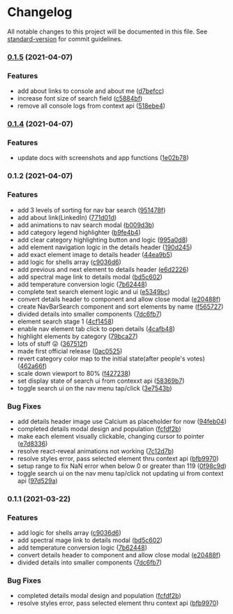 # Changelog

All notable changes to this project will be documented in this file. See [standard-version](https://github.com/conventional-changelog/standard-version) for commit guidelines.

### [0.1.5](https://github.com/calebcadainoo/periodic-table/compare/v0.1.4...v0.1.5) (2021-04-07)


### Features

* add about links to console and about me ([d7befcc](https://github.com/calebcadainoo/periodic-table/commit/d7befcc14294a773261c23aeca6352991a0ff4bc))
* increase font size of search field ([c5884bf](https://github.com/calebcadainoo/periodic-table/commit/c5884bf996066c78b084be8abe43a241efff253a))
* remove all console logs from context api ([518ebe4](https://github.com/calebcadainoo/periodic-table/commit/518ebe466f81223db9b147be7ff2c8a3d7b7bea6))

### [0.1.4](https://github.com/calebcadainoo/periodic-table/compare/v0.1.3...v0.1.4) (2021-04-07)


### Features

* update docs with screenshots and app functions ([1e02b78](https://github.com/calebcadainoo/periodic-table/commit/1e02b78776e3073c8400bba4153b8ca36fbc2b8c))

### 0.1.2 (2021-04-07)


### Features

* add 3 levels of sorting for nav bar search ([951478f](https://github.com/calebcadainoo/periodic-table/commit/951478fa8272fb57c8c57177ab6254b6cf4f16ae))
* add about link(LinkedIn) ([771d01d](https://github.com/calebcadainoo/periodic-table/commit/771d01d1ed014d47987510fa684e2e5134bbd74e))
* add animations to nav search modal ([b009d3b](https://github.com/calebcadainoo/periodic-table/commit/b009d3b12dfc8c5855521174636b24aa03cee231))
* add category legend highlighter ([b9fe4b4](https://github.com/calebcadainoo/periodic-table/commit/b9fe4b4846c4247a3c42dd5a99826d57abdba839))
* add clear category highlighting button and logic ([995a0d8](https://github.com/calebcadainoo/periodic-table/commit/995a0d81473df4d1ce6f85cc133d4160aa3cd14f))
* add element navigation logic in the details header ([190d245](https://github.com/calebcadainoo/periodic-table/commit/190d245f78f6d482c2729cf69dbee24a4740d87e))
* add exact element image to details header ([44ea9b5](https://github.com/calebcadainoo/periodic-table/commit/44ea9b5cc9e098ea57c82b1a9fb489b99f197df9))
* add logic for shells array ([c9036d6](https://github.com/calebcadainoo/periodic-table/commit/c9036d62ddf89c123e801ed6854f2a18db3da619))
* add previous and next element to details header ([e6d2226](https://github.com/calebcadainoo/periodic-table/commit/e6d2226073f8c4880d3ba63a38f79e3724dc61a9))
* add spectral mage link to details modal ([bd5c602](https://github.com/calebcadainoo/periodic-table/commit/bd5c60290c80cf4e1d3eb6daca7ae1b27407e635))
* add temperature conversion logic ([7b62448](https://github.com/calebcadainoo/periodic-table/commit/7b624484d33ef925bbfeb9a1dc1eb92d28eaa760))
* complete text search element logic and ui ([e5349bc](https://github.com/calebcadainoo/periodic-table/commit/e5349bc6020a346168df966caf8d2616ca126dc1))
* convert details header to component and allow close modal ([e20488f](https://github.com/calebcadainoo/periodic-table/commit/e20488f19d8969174c16b5c6d793dea0f5719b94))
* create NavBarSearch component and sort elements by name ([f565727](https://github.com/calebcadainoo/periodic-table/commit/f56572720896931867f55cdee8db09a233294420))
* divided details into smaller components ([7dc6fb7](https://github.com/calebcadainoo/periodic-table/commit/7dc6fb76077f1bfa49d8b0af33ac21578a77698b))
* element search stage 1 ([4cf1458](https://github.com/calebcadainoo/periodic-table/commit/4cf1458a30354550869f157e7d3c868ab463fc0e))
* enable nav element tab click to open details ([4cafb48](https://github.com/calebcadainoo/periodic-table/commit/4cafb488df6ce8e30ca43206cd9f157fc9dce6f1))
* highlight elements by category ([79bca27](https://github.com/calebcadainoo/periodic-table/commit/79bca274fbcf629c49332cb643220243bd33616b))
* lots of stuff 😜 ([367512f](https://github.com/calebcadainoo/periodic-table/commit/367512ffcc57150c472ec23c3e5f0c0bf7f064ea))
* made first official release ([0ac0525](https://github.com/calebcadainoo/periodic-table/commit/0ac0525901f63824a461f56d1745338a57f23c8a))
* revert category color map to  the initial state(after people's votes) ([462a66f](https://github.com/calebcadainoo/periodic-table/commit/462a66fa08522307ddbb6a8c36d759df3afade80))
* scale down viewport to 80% ([f427238](https://github.com/calebcadainoo/periodic-table/commit/f4272381777ab24b6a148f119221201c7d450003))
* set display state of search ui from contexxt api ([58369b7](https://github.com/calebcadainoo/periodic-table/commit/58369b75ba8f67f16baae3683f41c433b805b4d2))
* toggle search ui on the nav menu tap/click ([3e7543b](https://github.com/calebcadainoo/periodic-table/commit/3e7543bb7308bbb1be782f803efdcd07f88d3f0c))


### Bug Fixes

* add details header image use Calcium as placeholder for now ([94feb04](https://github.com/calebcadainoo/periodic-table/commit/94feb0434cb0f14b27f630cac79cafdeb19b5033))
* completed details modal design and population ([fcfdf2b](https://github.com/calebcadainoo/periodic-table/commit/fcfdf2b1e804e5994479b6f7f6c6736fcf8df673))
* make each element visually clickable, changing cursor to pointer ([e7d8336](https://github.com/calebcadainoo/periodic-table/commit/e7d83361c9656d46f08fa186f530b4eb4ef431d9))
* resolve react-reveal animations not working ([7c12d7b](https://github.com/calebcadainoo/periodic-table/commit/7c12d7b460c5e394d84b69b728c7c63cf499ca74))
* resolve styles error, pass selected element thru context api ([bfb9970](https://github.com/calebcadainoo/periodic-table/commit/bfb997010bb200ee101da10bb142be7e5f0ac1c7))
* setup range to fix NaN error when below 0 or greater than 119 ([0f98c9d](https://github.com/calebcadainoo/periodic-table/commit/0f98c9d089126297a447a422b861ec18afc44cdd))
* toggle search ui on the nav menu tap/click not updating ui from context api ([97d529a](https://github.com/calebcadainoo/periodic-table/commit/97d529a5f74e5a914523b26328d75bf80df42fea))

### 0.1.1 (2021-03-22)


### Features

* add logic for shells array ([c9036d6](https://github.com/calebcadainoo/periodic-table/commit/c9036d62ddf89c123e801ed6854f2a18db3da619))
* add spectral mage link to details modal ([bd5c602](https://github.com/calebcadainoo/periodic-table/commit/bd5c60290c80cf4e1d3eb6daca7ae1b27407e635))
* add temperature conversion logic ([7b62448](https://github.com/calebcadainoo/periodic-table/commit/7b624484d33ef925bbfeb9a1dc1eb92d28eaa760))
* convert details header to component and allow close modal ([e20488f](https://github.com/calebcadainoo/periodic-table/commit/e20488f19d8969174c16b5c6d793dea0f5719b94))
* divided details into smaller components ([7dc6fb7](https://github.com/calebcadainoo/periodic-table/commit/7dc6fb76077f1bfa49d8b0af33ac21578a77698b))


### Bug Fixes

* completed details modal design and population ([fcfdf2b](https://github.com/calebcadainoo/periodic-table/commit/fcfdf2b1e804e5994479b6f7f6c6736fcf8df673))
* resolve styles error, pass selected element thru context api ([bfb9970](https://github.com/calebcadainoo/periodic-table/commit/bfb997010bb200ee101da10bb142be7e5f0ac1c7))
